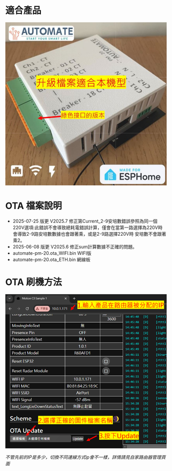 # 適合產品
![Mosquitto_broker](/PM_20/image/image1333.JPG)


# OTA 檔案說明
- 2025-07-25 版更 V2025.7 修正第Current_2-9安培數錯誤參照為同一個220V選項:此錯誤不會導致總耗電錯誤計算，僅會在當第一路選擇為220V時會導致2-9路安培數數據也會跟著乘，或是2-9路選擇220V時 安培數不會跟著乘2。
- 2025-06-08 版更 V2025.6 修正sum計算數據不正確的問題。 
- automate-pm-20.ota_WIFI.bin WIFI版
- automate-pm-20.ota_ETH.bin  網線板
# OTA 刷機方法
![Mosquitto_broker](/wall_switch/image/ota.png)  

*不管先前的IP是多少，切換不同連線方式ip會不一樣，詳情請見自家路由器管理頁面*
